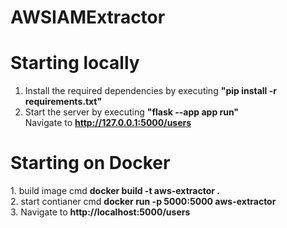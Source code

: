 # AWSIAMExtractor

<h1> Starting locally</h1>
   
1. Install the required dependencies by executing  <b>"pip install -r requirements.txt"</b><br />
2. Start the server by executing <b>"flask --app app  run"</b><br />
    Navigate to <b>http://127.0.0.1:5000/users</b>


<h1> Starting on Docker</h1>
1. build image cmd  <b>docker build -t aws-extractor .</b>  <br />
2. start contianer cmd <b>docker run -p 5000:5000 aws-extractor</b>  <br />
3. Navigate to <b>http://localhost:5000/users</b>
